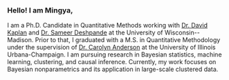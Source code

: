 ### Hello! I am Mingya,
I am a Ph.D. Candidate in Quantitative Methods working with [Dr. David Kaplan](https://edpsych.education.wisc.edu/fac-staff/kaplan-david/) and [Dr. Sameer Deshpande](https://skdeshpande91.github.io/) at the University of Wisconsin--Madison. Prior to that, I graduated with a M.S. in Quantitative Methodology under the supervision of [Dr. Carolyn Anderson](https://cja.education.illinois.edu/) at the University of Illinois Urbana-Champaign. 
I am pursuing research in Bayesian statistics, machine learning, clustering, and causal inference. Currently, my work focuses on Bayesian nonparametrics and its application in large-scale clustered data. 


<!--
**mhuang233/mhuang233** is a ✨ _special_ ✨ repository because its `README.md` (this file) appears on your GitHub profile.

Here are some ideas to get you started:

- 🔭 I’m currently working on ...
- 🌱 I’m currently learning ...
- 👯 I’m looking to collaborate on ...
- 🤔 I’m looking for help with ...
- 💬 Ask me about ...
- 📫 How to reach me: ...
- 😄 Pronouns: ...
- ⚡ Fun fact: ...
-->
